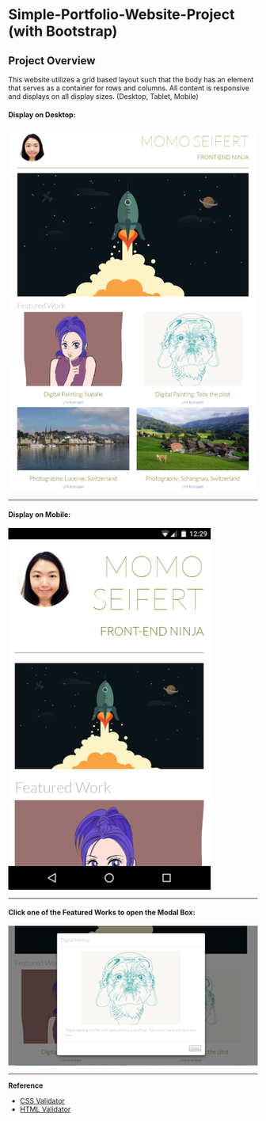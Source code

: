 # Simple-Portfolio-Website-Project (with Bootstrap)
 
## Project Overview
This website utilizes a grid based layout such that the body has an element that serves as a container for rows and columns.
All content is responsive and displays on all display sizes. (Desktop, Tablet, Mobile)

#### Display on Desktop:
![screenshot](images/screenshot.png)

---
#### Display on Mobile:
![screenshot](images/screenshot3.png)

---
#### Click one of the Featured Works to open the Modal Box: 
![screenshot](images/screenshot2.png)

---
**Reference**
- [CSS Validator](https://jigsaw.w3.org/css-validator/#validate_by_input)
- [HTML Validator](https://validator.w3.org/#validate_by_input)
